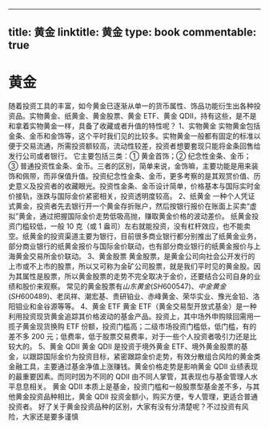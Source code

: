 
---
title: 黄金
linktitle: 黄金
type: book
commentable: true
---

# 黄金

随着投资工具的丰富，如今黄金已逐渐从单一的货币属性、饰品功能衍生出各种投资品。实物黄金、纸黄金、黄金股票、黄金 ETF、黄金 QDII，持有这些，是不是和拿着实物黄金一样，具备了收藏或者升值的特性呢？
1、实物黄金
实物黄金包括金条、金币和金饰等，这个平时我们见的比较多。实物黄金一般都有固定的标准以便于交易流通，所需投资额较高，流动性较差，投资者想要套现只能将金条回售给发行公司或者银行。
它主要包括三类：① 黄金首饰；② 纪念性金条、金币；③ 普通投资性金条、金币。三者的区别，简单来说，金饰嘛，主要功能是用来装饰和佩带，而非保值升值。投资纪念性金条、金币，更多考察的是其观赏价值、历史意义及投资者的收藏眼光。投资性金条、金币设计简单，价格基本与国际实时金价接轨，涨跌与国际金价紧密相关，投资透明度较高。
2、纸黄金
一种个人凭证式黄金，投资者先去银行开一个黄金存折账户，然后按银行报价在账面上买卖“虚拟”黄金，通过把握国际金价走势低吸高抛，赚取黄金价格的波动差价。
纸黄金投资门槛较低，一般 10 克（或 1 盎司）左右就能投资，没有杠杆效应，也不能卖空。纸黄金的投资渠道主要为银行，目前很多商业银行都分别推出了纸黄金业务，部分商业银行的纸黄金报价与国际金价联动，也有部分商业银行的纸黄金报价与上海黄金交易所金价联动。
3、黄金股票
黄金股票，是黄金公司向社会公开发行的上市或不上市的股票，所以又可称为金矿公司股票，就是我们平时见的黄金股。因为其属性是股票，所以黄金股票的走势不完全取决于金价，还要结合公司自身的业绩和股价来观察。
常见的黄金股票有$山东黄金(SH600547)$、$中金黄金(SH600489)$、老凤祥、潮宏基、贵研铂业、赤峰黄金、荣华实业、豫光金铅、洛阳钼业和金谷源等等。
4、黄金 ETF
黄金 ETF（黄金交易型开放式基金）是一种利用投资现货黄金追踪其价格波动的基金产品。投资上，其中场外申购赎回需用一揽子黄金现货换购 ETF 份额，投资门槛高；二级市场投资门槛低，低门槛，有的差不多 200 元；低费率，低于股票交易费率，对于一些个人投资者吸引力还是比较大的。
5、黄金 QDII
黄金 QDII 是投资于境外黄金 ETF、境外黄金股票的基金，以跟踪国际金价为投资目标，紧密跟踪金价走势，有效分散组合风险的黄金类金融工具，主要通过基金净值上涨赚钱。黄金价格走势是影响黄金 QDII 业绩表现的最重要因素。而同时因为不同的 QDII 由不同人掌管，其表现也与基金管理人水平息息相关。
黄金 QDII 本质上是基金，投资门槛和一般股票型基金差不多，与其他黄金投资品种相比，黄金 QDII 投资金额小，购买方便，专人管理，更适合普通投资者。
好了关于黄金投资品种的区别，大家有没有分清楚呢？不过投资有风险，大家还是要多谨慎

    